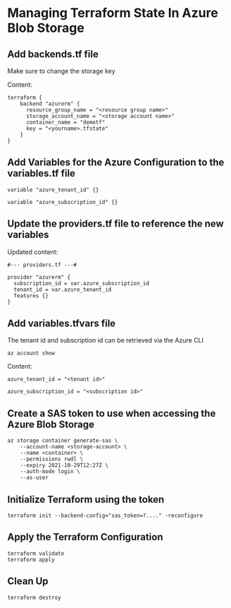 # Managing Terraform State In Azure Blob Storage


## Add backends.tf file

Make sure to change the storage key

Content:

````
terraform {
    backend "azurerm" {
      resource_group_name = "<resource group name>"
      storage_account_name = "<storage account name>"
      container_name = "demotf"
      key = "<yourname>.tfstate"
    }
}

````

## Add Variables for the Azure Configuration to the variables.tf file

````
variable "azure_tenant_id" {}

variable "azure_subscription_id" {}

````

## Update the providers.tf file to reference the new variables

Updated content:

````
#--- providers.tf ---#

provider "azurerm" {
  subscription_id = var.azure_subscription_id
  tenant_id = var.azure_tenant_id
  features {}
}

````

## Add variables.tfvars file 

The tenant id and subscription id can be retrieved via the Azure CLI

````
az account show
````

Content:

````
azure_tenant_id = "<tenant id>"

azure_subscription_id = "<subscription id>"
````


## Create a SAS token to use when accessing the Azure Blob Storage

````
az storage container generate-sas \
    --account-name <storage-account> \
    --name <container> \
    --permissions rwdl \
    --expiry 2021-10-29T12:27Z \
    --auth-mode login \
    --as-user
````
## Initialize Terraform using the token

````
terraform init --backend-config="sas_token=?...." -reconfigure
````

## Apply the Terraform Configuration

````
terraform validate
terraform apply

````
## Clean Up

````
terraform destroy
````